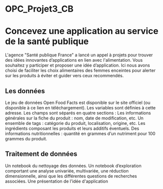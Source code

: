# OPC_Projet3_CB
# Concevez une application au service de la santé publique
L'agence "Santé publique France" a lancé un appel à projets pour trouver des idées innovantes d’applications en lien avec l'alimentation. Vous souhaitez y participer et proposer une idée d’application.
Ici nous avons choisi de faciliter les choix alimentaires des femmes enceintes pour alerter sur les produits à éviter et guider vers ceux recommendés. 

## Les données
Le jeu de données Open Food Facts est disponible sur le site officiel (ou disponible à ce lien en téléchargement). Les variables sont définies à cette adresse. 
Les champs sont séparés en quatre sections :
Les informations générales sur la fiche du produit : nom, date de modification, etc.
Un ensemble de tags : catégorie du produit, localisation, origine, etc.
Les ingrédients composant les produits et leurs additifs éventuels.
Des informations nutritionnelles : quantité en grammes d’un nutriment pour 100 grammes du produit.

## Traitement de données
Un notebook du nettoyage des données. 
Un notebook d’exploration comportant une analyse univariée, multivariée, une réduction dimensionnelle, ainsi que les différentes questions de recherches associées.
Une présentation de l'idée d'application
